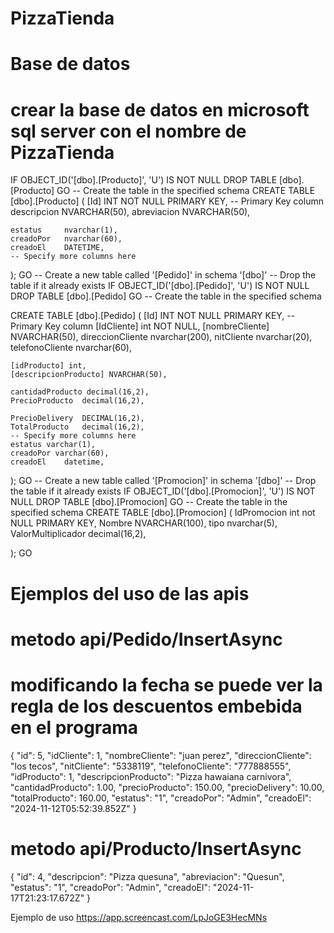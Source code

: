 # PizzaTienda
# Base de datos
# crear la base de datos en microsoft sql server con el nombre de PizzaTienda
IF OBJECT_ID('[dbo].[Producto]', 'U') IS NOT NULL
DROP TABLE [dbo].[Producto]
GO
-- Create the table in the specified schema
CREATE TABLE [dbo].[Producto]
(
    [Id] INT NOT NULL PRIMARY KEY, -- Primary Key column
    descripcion NVARCHAR(50),
    abreviacion NVARCHAR(50),
    
    estatus     nvarchar(1),
    creadoPor   nvarchar(60),
    creadoEl    DATETIME,
    -- Specify more columns here

);
GO
-- Create a new table called '[Pedido]' in schema '[dbo]'
-- Drop the table if it already exists
IF OBJECT_ID('[dbo].[Pedido]', 'U') IS NOT NULL
DROP TABLE [dbo].[Pedido]
GO
-- Create the table in the specified schema

CREATE TABLE [dbo].[Pedido]
(
    [Id] INT NOT NULL PRIMARY KEY, -- Primary Key column
    [IdCliente] int NOT NULL,
    [nombreCliente] NVARCHAR(50),
    direccionCliente nvarchar(200),
    nitCliente  nvarchar(20),
    telefonoCliente nvarchar(60),

    [idProducto] int,
    [descripcionProducto] NVARCHAR(50),
    
    cantidadProducto decimal(16,2),
    PrecioProducto  decimal(16,2),
    
    PrecioDelivery  DECIMAL(16,2),
    TotalProducto   decimal(16,2),
    -- Specify more columns here
    estatus varchar(1),
    creadoPor varchar(60),
    creadoEl    datetime,
);
GO
-- Create a new table called '[Promocion]' in schema '[dbo]'
-- Drop the table if it already exists
IF OBJECT_ID('[dbo].[Promocion]', 'U') IS NOT NULL
DROP TABLE [dbo].[Promocion]
GO
-- Create the table in the specified schema
CREATE TABLE [dbo].[Promocion]
(
    IdPromocion int not NULL PRIMARY KEY,
    Nombre NVARCHAR(100),
    tipo nvarchar(5),
    ValorMultiplicador decimal(16,2),

);
GO


# Ejemplos del uso de las apis
# metodo api/Pedido/InsertAsync
# modificando la fecha se puede ver la regla de los descuentos embebida en el programa
{
  "id": 5,
  "idCliente": 1,
  "nombreCliente": "juan perez",
  "direccionCliente": "los tecos",
  "nitCliente": "5338119",
  "telefonoCliente": "777888555",
  "idProducto": 1,
  "descripcionProducto": "Pizza hawaiana carnivora",
  "cantidadProducto": 1.00,
  "precioProducto": 150.00,
  "precioDelivery": 10.00,
  "totalProducto": 160.00,
  "estatus": "1",
  "creadoPor": "Admin",
  "creadoEl": "2024-11-12T05:52:39.852Z"
}

# metodo api/Producto/InsertAsync
{
  "id": 4,
  "descripcion": "Pizza quesuna",
  "abreviacion": "Quesun",
  "estatus": "1",
  "creadoPor": "Admin",
  "creadoEl": "2024-11-17T21:23:17.672Z"
}

Ejemplo de uso
https://app.screencast.com/LpJoGE3HecMNs




